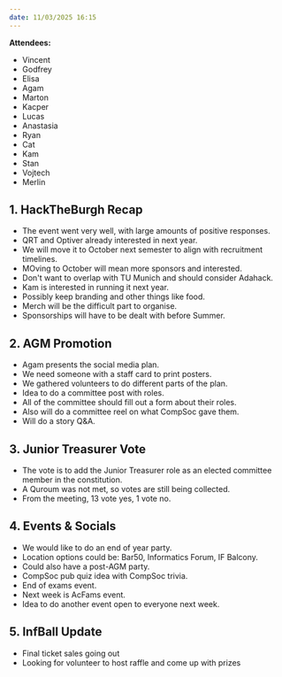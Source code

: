 ```yaml
---
date: 11/03/2025 16:15
---
```


**Attendees:**
- Vincent
- Godfrey
- Elisa
- Agam
- Marton
- Kacper
- Lucas
- Anastasia
- Ryan
- Cat
- Kam
- Stan
- Vojtech
- Merlin

## 1. **HackTheBurgh Recap**
- The event went very well, with large amounts of positive responses.
- QRT and Optiver already interested in next year.
- We will move it to October next semester to align with recruitment timelines.
- MOving to October will mean more sponsors and interested.
- Don't want to overlap with TU Munich and should consider Adahack.
- Kam is interested in running it next year.
- Possibly keep branding and other things like food.
- Merch will be the difficult part to organise.
- Sponsorships will have to be dealt with before Summer.

## 2. **AGM Promotion**
- Agam presents the social media plan.
- We need someone with a staff card to print posters.
- We gathered volunteers to do different parts of the plan.
- Idea to do a committee post with roles.
- All of the committee should fill out a form about their roles.
- Also will do a committee reel on what CompSoc gave them.
- Will do a story Q&A.

## 3. **Junior Treasurer Vote**
- The vote is to add the Junior Treasurer role as an elected committee member in the constitution.
- A Quroum was not met, so votes are still being collected.
- From the meeting, 13 vote yes, 1 vote no.

## 4. **Events & Socials**
- We would like to do an end of year party.
- Location options could be: Bar50, Informatics Forum, IF Balcony.
- Could also have a post-AGM party.
- CompSoc pub quiz idea with CompSoc trivia.
- End of exams event.
- Next week is AcFams event.
- Idea to do another event open to everyone next week.

## 5. **InfBall Update**
- Final ticket sales going out
- Looking for volunteer to host raffle and come up with prizes